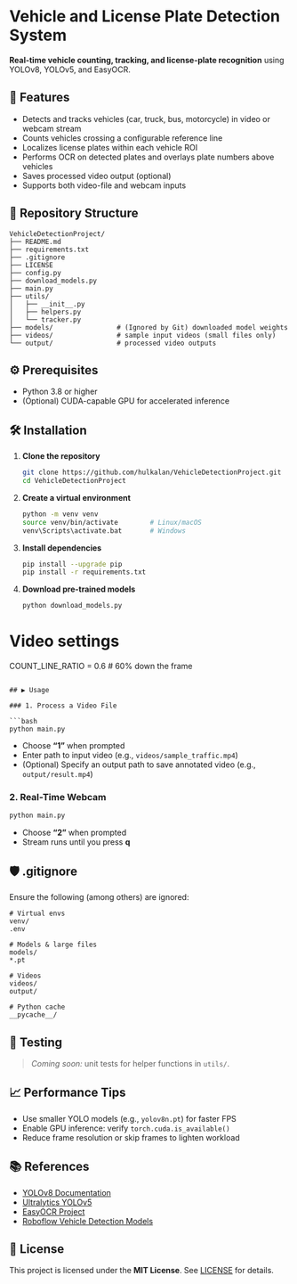 # Vehicle and License Plate Detection System

**Real-time vehicle counting, tracking, and license-plate recognition** using YOLOv8, YOLOv5, and EasyOCR.

## 🚀 Features

- Detects and tracks vehicles (car, truck, bus, motorcycle) in video or webcam stream  
- Counts vehicles crossing a configurable reference line  
- Localizes license plates within each vehicle ROI  
- Performs OCR on detected plates and overlays plate numbers above vehicles  
- Saves processed video output (optional)  
- Supports both video-file and webcam inputs  

## 📂 Repository Structure

```
VehicleDetectionProject/
├── README.md
├── requirements.txt
├── .gitignore
├── LICENSE
├── config.py
├── download_models.py
├── main.py
├── utils/
│   ├── __init__.py
│   ├── helpers.py
│   └── tracker.py
├── models/                # (Ignored by Git) downloaded model weights
├── videos/                # sample input videos (small files only)
└── output/                # processed video outputs
```

## ⚙️ Prerequisites

- Python 3.8 or higher  
- (Optional) CUDA-capable GPU for accelerated inference  

## 🛠️ Installation

1. **Clone the repository**  
   ```bash
   git clone https://github.com/hulkalan/VehicleDetectionProject.git
   cd VehicleDetectionProject
   ```

2. **Create a virtual environment**  
   ```bash
   python -m venv venv
   source venv/bin/activate        # Linux/macOS
   venv\Scripts\activate.bat       # Windows
   ```

3. **Install dependencies**  
   ```bash
   pip install --upgrade pip
   pip install -r requirements.txt
   ```

4. **Download pre-trained models**  
   ```bash
   python download_models.py
   ```


# Video settings
COUNT_LINE_RATIO = 0.6  # 60% down the frame
```

## ▶️ Usage

### 1. Process a Video File

```bash
python main.py
```

- Choose **“1”** when prompted  
- Enter path to input video (e.g., `videos/sample_traffic.mp4`)  
- (Optional) Specify an output path to save annotated video (e.g., `output/result.mp4`)  

### 2. Real-Time Webcam

```bash
python main.py
```

- Choose **“2”** when prompted  
- Stream runs until you press **q**  

## 🛡️ .gitignore

Ensure the following (among others) are ignored:

```
# Virtual envs
venv/
.env

# Models & large files
models/
*.pt

# Videos
videos/
output/

# Python cache
__pycache__/
```

## 🧪 Testing

> *Coming soon:* unit tests for helper functions in `utils/`.

## 📈 Performance Tips

- Use smaller YOLO models (e.g., `yolov8n.pt`) for faster FPS  
- Enable GPU inference: verify `torch.cuda.is_available()`  
- Reduce frame resolution or skip frames to lighten workload  

## 📚 References

- [YOLOv8 Documentation](https://docs.ultralytics.com)  
- [Ultralytics YOLOv5](https://github.com/ultralytics/yolov5)  
- [EasyOCR Project](https://github.com/JaidedAI/EasyOCR)  
- [Roboflow Vehicle Detection Models](https://roboflow.com)  

## 📄 License

This project is licensed under the **MIT License**. See [LICENSE](LICENSE) for details.
